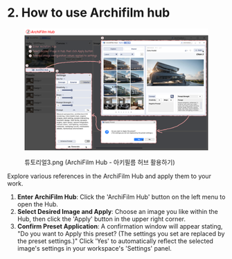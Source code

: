 # 2. How to use Archifilm hub

<figure><img src="../../../.gitbook/assets/튜토리얼3.png" alt=""><figcaption><p>튜토리얼3.png (ArchiFilm Hub - 아키필름 허브 활용하기)</p></figcaption></figure>

Explore various references in the ArchiFilm Hub and apply them to your work.

1. **Enter ArchiFilm Hub**: Click the 'ArchiFilm Hub' button on the left menu to open the Hub.
2. **Select Desired Image and Apply**: Choose an image you like within the Hub, then click the 'Apply' button in the upper right corner.
3. **Confirm Preset Application**: A confirmation window will appear stating, "Do you want to Apply this preset? (The settings you set are replaced by the preset settings.)" Click 'Yes' to automatically reflect the selected image's settings in your workspace's 'Settings' panel.
